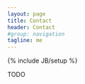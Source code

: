 ```yaml
---
layout: page
title: Contact
header: Contact
#group: navigation
tagline: me
---
```

{% include JB/setup %}


TODO